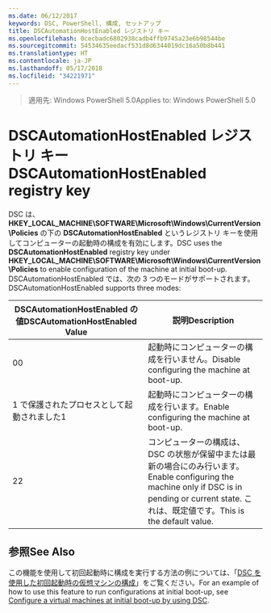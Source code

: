 ```yaml
---
ms.date: 06/12/2017
keywords: DSC, PowerShell, 構成, セットアップ
title: DSCAutomationHostEnabled レジストリ キー
ms.openlocfilehash: 0cecbadc6802938cadb4ffb9745a23e6b98544be
ms.sourcegitcommit: 54534635eedacf531d8d6344019dc16a50b8b441
ms.translationtype: HT
ms.contentlocale: ja-JP
ms.lasthandoff: 05/17/2018
ms.locfileid: "34221971"
---
```

><span data-ttu-id="48b28-103">適用先: Windows PowerShell 5.0</span><span class="sxs-lookup"><span data-stu-id="48b28-103">Applies to: Windows PowerShell 5.0</span></span>

# <a name="dscautomationhostenabled-registry-key"></a><span data-ttu-id="48b28-104">DSCAutomationHostEnabled レジストリ キー</span><span class="sxs-lookup"><span data-stu-id="48b28-104">DSCAutomationHostEnabled registry key</span></span>

<span data-ttu-id="48b28-105">DSC は、**HKEY_LOCAL_MACHINE\SOFTWARE\Microsoft\Windows\CurrentVersion\Policies** の下の **DSCAutomationHostEnabled** というレジストリ キーを使用してコンピューターの起動時の構成を有効にします。</span><span class="sxs-lookup"><span data-stu-id="48b28-105">DSC uses the **DSCAutomationHostEnabled** registry key under **HKEY_LOCAL_MACHINE\SOFTWARE\Microsoft\Windows\CurrentVersion\Policies** to enable configuration of the machine at initial boot-up.</span></span>
<span data-ttu-id="48b28-106">DSCAutomationHostEnabled では、次の 3 つのモードがサポートされます。</span><span class="sxs-lookup"><span data-stu-id="48b28-106">DSCAutomationHostEnabled supports three modes:</span></span>

|  <span data-ttu-id="48b28-107">DSCAutomationHostEnabled の値</span><span class="sxs-lookup"><span data-stu-id="48b28-107">DSCAutomationHostEnabled Value</span></span>  |  <span data-ttu-id="48b28-108">説明</span><span class="sxs-lookup"><span data-stu-id="48b28-108">Description</span></span>   |
|---|---|
<span data-ttu-id="48b28-109">0</span><span class="sxs-lookup"><span data-stu-id="48b28-109">0</span></span> | <span data-ttu-id="48b28-110">起動時にコンピューターの構成を行いません。</span><span class="sxs-lookup"><span data-stu-id="48b28-110">Disable configuring the machine at boot-up.</span></span> |
<span data-ttu-id="48b28-111">1 で保護されたプロセスとして起動されました</span><span class="sxs-lookup"><span data-stu-id="48b28-111">1</span></span> | <span data-ttu-id="48b28-112">起動時にコンピューターの構成を行います。</span><span class="sxs-lookup"><span data-stu-id="48b28-112">Enable configuring the machine at boot-up.</span></span> |
<span data-ttu-id="48b28-113">2</span><span class="sxs-lookup"><span data-stu-id="48b28-113">2</span></span> | <span data-ttu-id="48b28-114">コンピューターの構成は、DSC の状態が保留中または最新の場合にのみ行います。</span><span class="sxs-lookup"><span data-stu-id="48b28-114">Enable configuring the machine only if DSC is in pending or current state.</span></span> <span data-ttu-id="48b28-115">これは、既定値です。</span><span class="sxs-lookup"><span data-stu-id="48b28-115">This is the default value.</span></span> |

## <a name="see-also"></a><span data-ttu-id="48b28-116">参照</span><span class="sxs-lookup"><span data-stu-id="48b28-116">See Also</span></span>

<span data-ttu-id="48b28-117">この機能を使用して初回起動時に構成を実行する方法の例については、「[DSC を使用した初回起動時の仮想マシンの構成](bootstrapDsc.md)」をご覧ください。</span><span class="sxs-lookup"><span data-stu-id="48b28-117">For an example of how to use this feature to run configurations at initial boot-up, see [Configure a virtual machines at initial boot-up by using DSC](bootstrapDsc.md).</span></span>